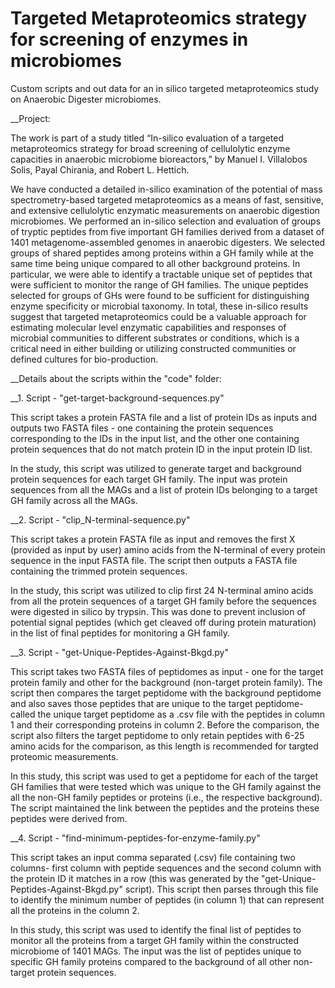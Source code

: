 # Targeted Metaproteomics strategy for screening of enzymes in microbiomes
Custom scripts and out data for an in silico targeted metaproteomics study on Anaerobic Digester microbiomes.

__Project:

The work is part of a study titled “In-silico evaluation of a targeted metaproteomics strategy for broad screening of cellulolytic enzyme capacities in anaerobic microbiome bioreactors,” by Manuel I. Villalobos Solis, Payal Chirania, and Robert L. Hettich.

We have conducted a detailed in-silico examination of the potential of mass spectrometry-based targeted metaproteomics as a means of fast, sensitive, and extensive cellulolytic enzymatic measurements on anaerobic digestion microbiomes. We performed an in-silico selection and evaluation of groups of tryptic peptides from five important GH families derived from a dataset of 1401 metagenome-assembled genomes in anaerobic digesters. We selected groups of shared peptides among proteins within a GH family while at the same time being unique compared to all other background proteins. In particular, we were able to identify a tractable unique set of peptides that were sufficient to monitor the range of GH families. The unique peptides selected for groups of GHs were found to be sufficient for distinguishing enzyme specificity or microbial taxonomy. In total, these in-silico results suggest that targeted metaproteomics could be a valuable approach for estimating molecular level enzymatic capabilities and responses of microbial communities to different substrates or conditions, which is a critical need in either building or utilizing constructed communities or defined cultures for bio-production.



__Details about the scripts within the "code" folder:

__1. Script - "get-target-background-sequences.py"
		
This script takes a protein FASTA file and a list of protein IDs as inputs and outputs two FASTA files - one containing the protein sequences corresponding to the IDs in the input list, and the other one containing protein sequences that do not match protein ID in the input protein ID list.

In the study, this script was utilized to generate target and background protein sequences for each target GH family. The input was protein sequences from all the MAGs and a list of protein IDs belonging to a target GH family across all the MAGs. 



__2. Script - "clip_N-terminal-sequence.py"

This script takes a protein FASTA file as input and removes the first X (provided as input by user) amino acids from the N-terminal of every protein sequence in the input FASTA file. The script then outputs a FASTA file containing the trimmed protein sequences.

In the study, this script was utilized to clip first 24 N-terminal amino acids from all the protein sequences of a target GH family before the sequences were digested in silico by trypsin. This was done to prevent inclusion of potential signal peptides (which get cleaved off during protein maturation) in the list of final peptides for monitoring a GH family.



__3. Script - "get-Unique-Peptides-Against-Bkgd.py"

This script takes two FASTA files of peptidomes as input - one for the target protein family and other for the background (non-target protein family). The script then compares the target peptidome with the background peptidome and also saves those peptides that are unique to the target peptidome- called the unique target peptidome as a .csv file with the peptides in column 1 and their corresponding proteins in column 2. Before the comparison, the script also filters the target peptidome to only retain peptides with 6-25 amino acids for the comparison, as this length is recommended for targted proteomic measurements.

In this study, this script was used to get a peptidome for each of the target GH families that were tested which was unique to the GH family against the all the non-GH family peptides or proteins (i.e., the respective background). The script maintained the link between the peptides and the proteins these peptides were derived from.


__4. Script - "find-minimum-peptides-for-enzyme-family.py"
				
This script takes an input comma separated (.csv) file containing two columns- first column with peptide sequences and the second column with the protein ID it matches in a row (this was generated by the "get-Unique-Peptides-Against-Bkgd.py" script). This script then parses through this file to identify the minimum number of peptides (in column 1) that can represent all the proteins in the column 2.

In this study, this script was used to identify the final list of peptides to monitor all the proteins from a target GH family within the constructed microbiome of 1401 MAGs. The input was the list of peptides unique to specific GH family proteins compared to the background of all other non-target protein sequences.

